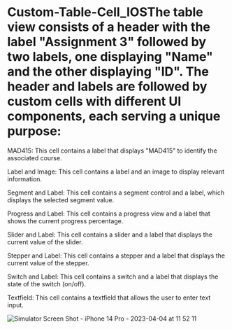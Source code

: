 # Custom-Table-Cell_IOSThe table view consists of a header with the label "Assignment 3" followed by two labels, one displaying "Name" and the other displaying "ID". The header and labels are followed by custom cells with different UI components, each serving a unique purpose:

MAD415: This cell contains a label that displays "MAD415" to identify the associated course.

Label and Image: This cell contains a label and an image to display relevant information.

Segment and Label: This cell contains a segment control and a label, which displays the selected segment value.

Progress and Label: This cell contains a progress view and a label that shows the current progress percentage.

Slider and Label: This cell contains a slider and a label that displays the current value of the slider.

Stepper and Label: This cell contains a stepper and a label that displays the current value of the stepper.


Switch and Label: This cell contains a switch and a label that displays the state of the switch (on/off).

Textfield: This cell contains a textfield that allows the user to enter text input.

![Simulator Screen Shot - iPhone 14 Pro - 2023-04-04 at 11 52 11](https://user-images.githubusercontent.com/68456795/229848120-6e6724f2-7864-44a9-afd9-96121c81042e.png)
